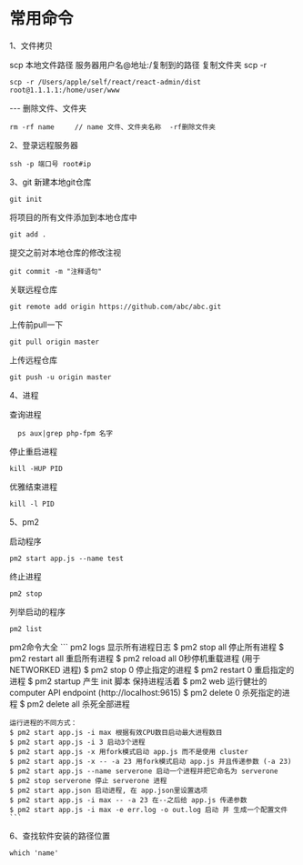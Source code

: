 # 常用命令

1、文件拷贝

  scp 本地文件路径 服务器用户名@地址:/复制到的路径
  复制文件夹 scp -r
  ```
  scp -r /Users/apple/self/react/react-admin/dist root@1.1.1.1:/home/user/www
  ```
  --- 删除文件、文件夹
  ```
  rm -rf name     // name 文件、文件夹名称  -rf删除文件夹
  ```

  2、登录远程服务器

  ```
  ssh -p 端口号 root#ip
  ```

3、git
  新建本地git仓库
  ```
  git init
  ```
  将项目的所有文件添加到本地仓库中
  ```
  git add .
  ```
  提交之前对本地仓库的修改注视
  ```
  git commit -m "注释语句"
  ```
  关联远程仓库
  ```
  git remote add origin https://github.com/abc/abc.git
  ```
  上传前pull一下
  ```
  git pull origin master
  ```
  上传远程仓库
  ```
  git push -u origin master
  ```

4、进程

  查询进程
  ```
    ps aux|grep php-fpm 名字
  ```
  停止重启进程
  ```
  kill -HUP PID
  ```
  优雅结束进程
  ```
  kill -l PID
  ```

5、pm2

  启动程序
  ```
  pm2 start app.js --name test
  ```
  终止进程
  ```
  pm2 stop
  ```
  列举启动的程序
  ```
  pm2 list
  ```
  pm2命令大全
    ```
    pm2 logs 显示所有进程日志
    $ pm2 stop all 停止所有进程
    $ pm2 restart all 重启所有进程
    $ pm2 reload all 0秒停机重载进程 (用于 NETWORKED 进程)
    $ pm2 stop 0 停止指定的进程
    $ pm2 restart 0 重启指定的进程
    $ pm2 startup 产生 init 脚本 保持进程活着
    $ pm2 web 运行健壮的 computer API endpoint (http://localhost:9615)
    $ pm2 delete 0 杀死指定的进程
    $ pm2 delete all 杀死全部进程
  
    运行进程的不同方式：
    $ pm2 start app.js -i max 根据有效CPU数目启动最大进程数目
    $ pm2 start app.js -i 3 启动3个进程
    $ pm2 start app.js -x 用fork模式启动 app.js 而不是使用 cluster
    $ pm2 start app.js -x -- -a 23 用fork模式启动 app.js 并且传递参数 (-a 23)
    $ pm2 start app.js --name serverone 启动一个进程并把它命名为 serverone
    $ pm2 stop serverone 停止 serverone 进程
    $ pm2 start app.json 启动进程, 在 app.json里设置选项
    $ pm2 start app.js -i max -- -a 23 在--之后给 app.js 传递参数
    $ pm2 start app.js -i max -e err.log -o out.log 启动 并 生成一个配置文件
    ```

6、查找软件安装的路径位置

```
which 'name'
```